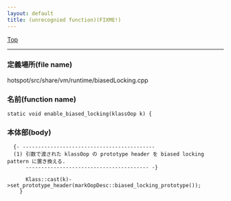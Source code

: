 ```yaml
---
layout: default
title: (unrecognied function)(FIXME!)
---
```

[Top](../index.html)

--- 
### 定義場所(file name)
hotspot/src/share/vm/runtime/biasedLocking.cpp

### 名前(function name)
```
static void enable_biased_locking(klassOop k) {
```

### 本体部(body)
```
  {- -------------------------------------------
  (1) 引数で渡された klassOop の prototype header を biased locking pattern に置き換える.
      ---------------------------------------- -}

	  Klass::cast(k)->set_prototype_header(markOopDesc::biased_locking_prototype());
	}
	
```


